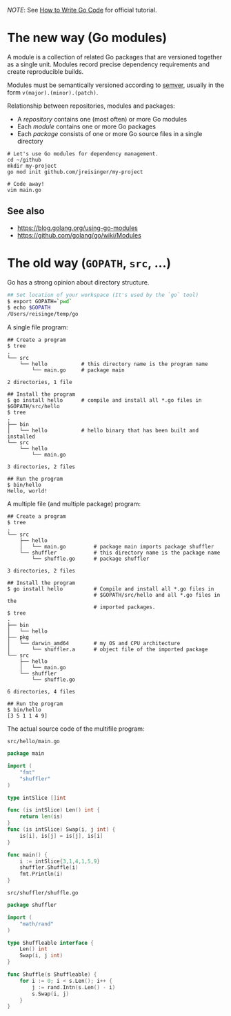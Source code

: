 *NOTE*: See [How to Write Go Code](https://golang.org/doc/code.html) for official tutorial.

# The new way (Go modules)

A module is a collection of related Go packages that are versioned together as a single unit. Modules record precise dependency requirements and create reproducible builds.

Modules must be semantically versioned according to [semver](https://semver.org), usually in the form `v(major).(minor).(patch)`.

Relationship between repositories, modules and packages:

* A *repository* contains one (most often) or more Go modules
* Each *module* contains one or more Go packages
* Each *package* consists of one or more Go source files in a single directory

```
# Let's use Go modules for dependency management.
cd ~/github
mkdir my-project
go mod init github.com/jreisinger/my-project

# Code away!
vim main.go
```

## See also

* https://blog.golang.org/using-go-modules
* https://github.com/golang/go/wiki/Modules

# The old way (`GOPATH`, `src`, ...)

Go has a strong opinion about directory structure.

```bash
## Set location of your workspace (It's used by the `go` tool)
$ export GOPATH=`pwd`
$ echo $GOPATH
/Users/reisinge/temp/go
```

A single file program:

```plain
## Create a program
$ tree
.
└── src
    └── hello           # this directory name is the program name
        └── main.go     # package main

2 directories, 1 file

## Install the program
$ go install hello      # compile and install all *.go files in $GOPATH/src/hello 
$ tree
.
├── bin
│   └── hello           # hello binary that has been built and installed
└── src
    └── hello
        └── main.go

3 directories, 2 files

## Run the program
$ bin/hello
Hello, world!
```

A multiple file (and multiple package) program:

```plain
## Create a program
$ tree
.
└── src
    ├── hello
    │   └── main.go         # package main imports package shuffler
    └── shuffler            # this directory name is the package name
        └── shuffle.go      # package shuffler

3 directories, 2 files

## Install the program
$ go install hello          # Compile and install all *.go files in 
                            # $GOPATH/src/hello and all *.go files in the
                            # imported packages.
$ tree
.
├── bin
│   └── hello
├── pkg
│   └── darwin_amd64        # my OS and CPU architecture
│       └── shuffler.a      # object file of the imported package
└── src
    ├── hello
    │   └── main.go
    └── shuffler
        └── shuffle.go

6 directories, 4 files

## Run the program
$ bin/hello
[3 5 1 1 4 9]
```

The actual source code of the multifile program:

`src/hello/main.go`

```go
package main

import (
	"fmt"
	"shuffler"
)

type intSlice []int

func (is intSlice) Len() int {
	return len(is)
}
func (is intSlice) Swap(i, j int) {
	is[i], is[j] = is[j], is[i]
}

func main() {
	i := intSlice{3,1,4,1,5,9}
	shuffler.Shuffle(i)
	fmt.Println(i)
}
```

`src/shuffler/shuffle.go`

```go
package shuffler

import (
	"math/rand"
)

type Shuffleable interface {
	Len() int
	Swap(i, j int)
}

func Shuffle(s Shuffleable) {
	for i := 0; i < s.Len(); i++ {
		j := rand.Intn(s.Len() - i)
		s.Swap(i, j)
	}
}
```
